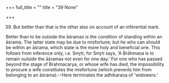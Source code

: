 +++
full_title = ""
title = "39 None"

+++


39. But better than that is the other also on account of an inferential mark.

Better than to be outside the āśramas is the condition of standing within an āśrama. The latter state may be due to misfortune; but he who can should be within an āśrama, which state is the more holy and beneficial one. This follows from inference only, i.e. Smr̥ti; for Smr̥ti says, 'A Brāhmaṇa is to remain outside the āśramas not even for one day.' For one who has passed beyond the stage of Brahmacarya, or whose wife has died, the impossibility to procure a wife constitutes the misfortune (which prevents him from belonging to an āśrama).--Here terminates the adhikaraṇa of 'widowers.'

